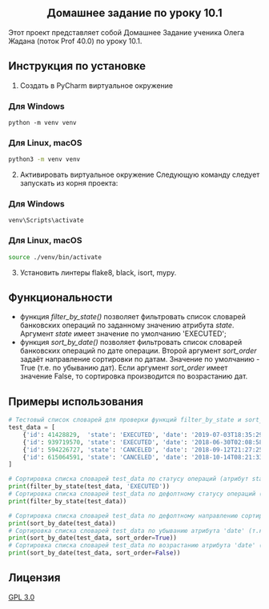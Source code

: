 <h2 align="center">
Домашнее задание по уроку 10.1
</h2>

Этот проект представляет собой Домашнее Задание ученика Олега Жадана (поток Prof 40.0) по уроку 10.1.

## Инструкция по установке

1. Создать в PyCharm виртуальное окружение
### Для Windows
```commandline
python -m venv venv
```

### Для Linux, macOS
```bash
python3 -m venv venv
```

2. Активировать виртуальное окружение
Следующую команду следует запускать из корня проекта:

### Для Windows
```commandline
venv\Scripts\activate
```

### Для Linux, macOS
```bash
source ./venv/bin/activate
```

3. Установить линтеры flake8, black, isort, mypy.

## Функциональности 

- функция *filter_by_state()* позволяет фильтровать список словарей банковских операций по заданному значению атрибута *state*.
  Аргумент *state* имеет значение по умолчанию 'EXECUTED';
- функция *sort_by_date()* позволяет фильтровать список словарей банковских операций по дате операции.
  Второй аргумент *sort_order* задаёт направление сортировки по датам. Значение по умолчанию - True (т.е. по убыванию дат).
  Если аргумент *sort_order* имеет значение False, то сортировка производится по возрастанию дат.

## Примеры использования
```python
# Тестовый список словарей для проверки функций filter_by_state и sort_by_date
test_data = [
    {'id': 41428829,  'state': 'EXECUTED', 'date': '2019-07-03T18:35:29.512364'},
    {'id': 939719570, 'state': 'EXECUTED', 'date': '2018-06-30T02:08:58.425572'},
    {'id': 594226727, 'state': 'CANCELED', 'date': '2018-09-12T21:27:25.241689'},
    {'id': 615064591, 'state': 'CANCELED', 'date': '2018-10-14T08:21:33.419441'}
]

# Сортировка списка словарей test_data по статусу операций (атрибут state) 'EXECUTED' 
print(filter_by_state(test_data, 'EXECUTED'))
# Сортировка списка словарей test_data по дефолтному статусу операций (т.е. stqte == 'EXECUTED')
print(filter_by_state(test_data))

# Сортировка списка словарей test_data по дефолтному направлению сортировки (т.е. по убыванию атрибута 'date')
print(sort_by_date(test_data))
# Сортировка списка словарей test_data по убыванию атрибута 'date' (т.к. аргумент sort_order имеет значение True)
print(sort_by_date(test_data, sort_order=True))
# Сортировка списка словарей test_data по возрастанию атрибута 'date' (т.к. аргумент sort_order имеет значение False)
print(sort_by_date(test_data, sort_order=False))
```
## Лицензия
[GPL 3.0](https://www.gnu.org/licenses/gpl-3.0.html#license-text)